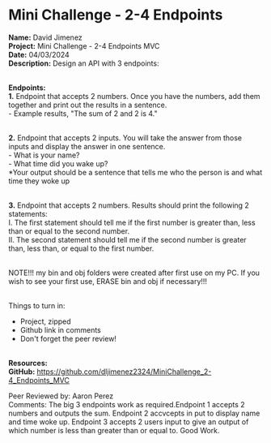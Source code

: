 # Mini Challenge - 2-4 Endpoints

<b>Name:</b> David Jimenez<br>
<b>Project:</b> Mini Challenge - 2-4 Endpoints MVC <br>
<b>Date:</b> 04/03/2024 <br>
<strong>Description:</strong>
Design an API with 3 endpoints: <br> <br>

<b>Endpoints:</b> <br>
<b>1.</b> Endpoint that accepts 2 numbers.  Once you have the numbers, add them together and print out the results in a sentence. <br>
     - Example results, "The sum of 2 and 2 is 4." <br> <br>

<b>2.</b> Endpoint that accepts 2 inputs. You will take the answer from those inputs and display the answer in one sentence. <br>
     - What is your name?  <br>
     - What time did you wake up? <br>
     *Your output should be a sentence that tells me who the person is and what time they woke up <br> <br>

<b>3.</b> Endpoint that accepts 2 numbers. Results should print the following 2 statements: <br>
     I. The first statement should tell me if the first number is greater than, less than or equal to the second number. <br>
     II. The second statement should tell me if the second number is greater than, less than, or equal to the first number. <br> <br>

NOTE!!!  my bin and obj folders were created after first use on my PC.  If you wish to see your first use, ERASE bin and obj  if necessary!!! <br><br>

Things to turn in: <br>
- Project, zipped <br>
- Github link in comments <br>
- Don't forget the peer review! <br> <br>


<b>Resources:</b> <br>
<b>GitHub:</b> https://github.com/dljimenez2324/MiniChallenge_2-4_Endpoints_MVC <br>


Peer Reviewed by: Aaron Perez <br>
Comments: The big 3 endpoints work as required.Endpoint 1 accepts 2 numbers and outputs the sum. Endpoint 2  accvcepts in put to display name and time woke up. Endpoint 3 accepts 2 users input to give an output of which number is less than greater than or equal to. Good Work.  <br>
